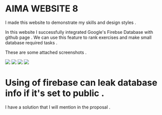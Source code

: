 # AIMA WEBSITE 8

I made this website to demonstrate my skills and design styles .

In this website I successfully integrated Google's Firebse Database with github page . We can use this feature to rank exercises and make small database required tasks .

These are some attached screenshots .

![](https://image.ibb.co/k1LqS7/Screen_Shot_2018_03_25_at_1_33_06_PM.png)
![](https://image.ibb.co/fbioEn/Screen_Shot_2018_03_25_at_1_33_50_PM.png)
![](https://image.ibb.co/cgLqS7/Screen_Shot_2018_03_25_at_1_33_54_PM.png)
![](https://image.ibb.co/kxh4n7/Screen_Shot_2018_03_25_at_1_34_35_PM.png)

# Using of firebase can leak database info if it's set to public .

I have a solution that I will mention in the proposal .
